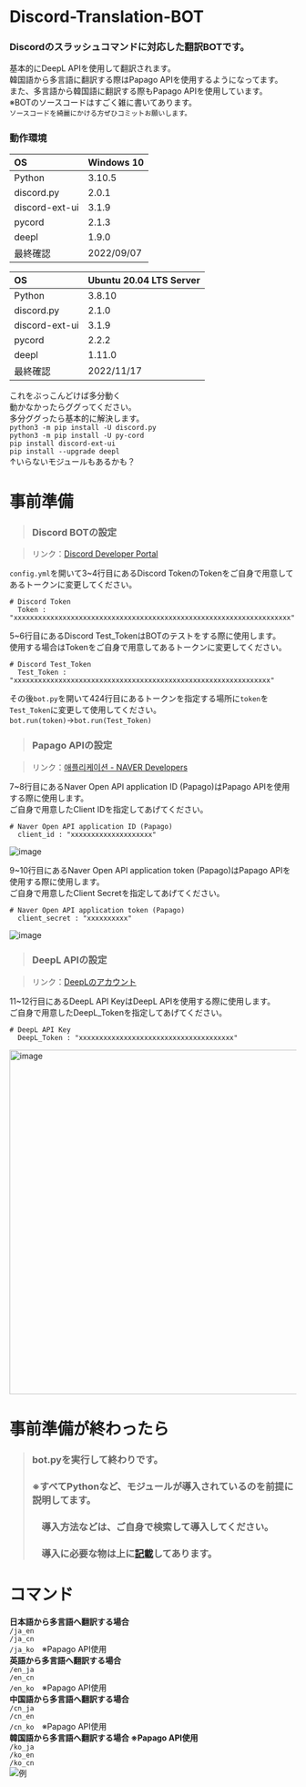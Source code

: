 
# Discord-Translation-BOT
### Discordのスラッシュコマンドに対応した翻訳BOTです。  
基本的にDeepL APIを使用して翻訳されます。  
韓国語から多言語に翻訳する際はPapago APIを使用するようになってます。  
また、多言語から韓国語に翻訳する際もPapago APIを使用しています。  
※BOTのソースコードはすごく雑に書いてあります。  
`ソースコードを綺麗にかける方ぜひコミットお願いします。`
### 動作環境
| OS | Windows 10 |
|:---|:---|
| Python | 3.10.5 |
| discord.py | 2.0.1 |
| discord-ext-ui | 3.1.9 |
| pycord | 2.1.3 |
| deepl | 1.9.0 |
| 最終確認 | 2022/09/07 |

| OS | Ubuntu 20.04 LTS Server |
|:---|:---|
| Python | 3.8.10 |
| discord.py | 2.1.0 |
| discord-ext-ui | 3.1.9 |
| pycord | 2.2.2 |
| deepl | 1.11.0 |
| 最終確認 | 2022/11/17 |

これをぶっこんどけば多分動く  
動かなかったらググってください。  
多分ググったら基本的に解決します。  
`python3 -m pip install -U discord.py`  
`python3 -m pip install -U py-cord`  
`pip install discord-ext-ui`  
`pip install --upgrade deepl`  
↑いらないモジュールもあるかも？


# 事前準備   
> ### Discord BOTの設定   

> リンク：[Discord Developer Portal](https://discord.com/developers/applications)   

`config.yml`を開いて3~4行目にあるDiscord TokenのTokenをご自身で用意してあるトークンに変更してください。
```
# Discord Token
  Token : "xxxxxxxxxxxxxxxxxxxxxxxxxxxxxxxxxxxxxxxxxxxxxxxxxxxxxxxxxxxxxxxxxxxx"
```
5~6行目にあるDiscord Test_TokenはBOTのテストをする際に使用します。   
使用する場合はTokenをご自身で用意してあるトークンに変更してください。   
```
# Discord Test_Token
  Test_Token : "xxxxxxxxxxxxxxxxxxxxxxxxxxxxxxxxxxxxxxxxxxxxxxxxxxxxxxxxxxxxxxx"
```
その後`bot.py`を開いて424行目にあるトークンを指定する場所に`token`を`Test_Token`に変更して使用してください。
`bot.run(token)`→`bot.run(Test_Token)`   

> ### Papago APIの設定   

> リンク：[애플리케이션 - NAVER Developers](https://developers.naver.com/apps/)   

7~8行目にあるNaver Open API application ID (Papago)はPapago APIを使用する際に使用します。   
ご自身で用意したClient IDを指定してあげてください。   
```
# Naver Open API application ID (Papago)
  client_id : "xxxxxxxxxxxxxxxxxxxx"
```
![image](https://user-images.githubusercontent.com/38372880/202445825-2a9d9d7f-a635-458c-b492-761d0729a910.png)

9~10行目にあるNaver Open API application token (Papago)はPapago APIを使用する際に使用します。   
ご自身で用意したClient Secretを指定してあげてください。   
```
# Naver Open API application token (Papago)
  client_secret : "xxxxxxxxxx"
```
![image](https://user-images.githubusercontent.com/38372880/202446472-c20372a1-415a-4d2e-9fc8-cd470615e8d3.png)

> ### DeepL APIの設定 

> リンク：[DeepLのアカウント](https://www.deepl.com/ja/account/summary)   

11~12行目にあるDeepL API KeyはDeepL APIを使用する際に使用します。   
ご自身で用意したDeepL_Tokenを指定してあげてください。   
```
# DeepL API Key
  DeepL_Token : "xxxxxxxxxxxxxxxxxxxxxxxxxxxxxxxxxxxxxx"
```
<img width="605" alt="image" src="https://user-images.githubusercontent.com/38372880/202448974-18b47e96-1d3e-4cae-bc21-bc2f6c07e8d6.png">

# 事前準備が終わったら   
> ### bot.pyを実行して終わりです。   
> ### ※すべてPythonなど、モジュールが導入されているのを前提に説明してます。
> ### 　導入方法などは、ご自身で検索して導入してください。
> ### 　導入に必要な物は上に[記載](https://github.com/winning-JP/Discord-Translation-BOT#%E5%8B%95%E4%BD%9C%E7%92%B0%E5%A2%83)してあります。

# コマンド
**日本語から多言語へ翻訳する場合**  
`/ja_en`  
`/ja_cn`  
`/ja_ko`　※Papago API使用  
**英語から多言語へ翻訳する場合**  
`/en_ja`  
`/en_cn`  
`/en_ko`　※Papago API使用  
**中国語から多言語へ翻訳する場合**  
`/cn_ja`  
`/cn_en`  
`/cn_ko`　※Papago API使用  
**韓国語から多言語へ翻訳する場合 ※Papago API使用**  
`/ko_ja`  
`/ko_en`  
`/ko_cn`  
![例](https://user-images.githubusercontent.com/38372880/202450865-a4871a98-9457-47bc-a958-70fca2a0904d.gif)

